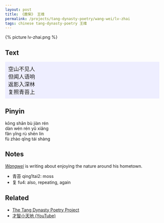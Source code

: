 ```yaml
---
layout: post
title: 《鹿柴》 王维
permalink: /projects/tang-dynasty-poetry/wang-wei/lv-zhai
tags: chinese tang-dynasty-poetry 王维
---
```


{% picture lv-zhai.png %}

## Text

<div class="chinese-poem" style="font-size: 1.25em; background-color: #eef; padding: 10px;">
空山不见人<br />
但闻人语响<br />
返影入深林<br />
复照青苔上
</div>

## Pinyin

kōng shān bù jiàn rén<br/>
dàn wén rén yǔ xiǎng<br/>
fǎn yǐng rù shēn lín<br/>
fù zhào qīng tái shàng

## Notes

[*Wangwei*](/tag/王维) is writing about enjoying the nature around his hometown.

* 青苔 qing1tai2: moss
* 复 fu4: also, repeating, again


## Related

* [The Tang Dynasty Poetry Project](/projects/tang-dynasty-poetry-project)
* [才智小天地 (YouTube)](https://youtu.be/6msd4mKUjPo)
